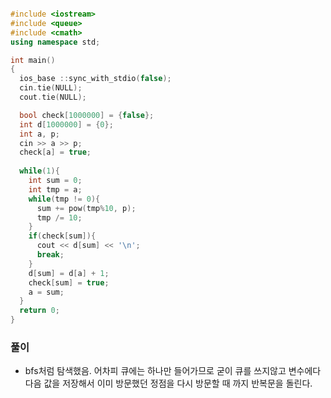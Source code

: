 ```cpp

#include <iostream>
#include <queue>
#include <cmath>
using namespace std;

int main()
{
  ios_base ::sync_with_stdio(false);
  cin.tie(NULL);
  cout.tie(NULL);

  bool check[1000000] = {false};
  int d[1000000] = {0};
  int a, p;
  cin >> a >> p;
  check[a] = true;
  
  while(1){
    int sum = 0;
    int tmp = a;
    while(tmp != 0){
      sum += pow(tmp%10, p);
      tmp /= 10;
    }
    if(check[sum]){
      cout << d[sum] << '\n';
      break;
    }
    d[sum] = d[a] + 1;
    check[sum] = true;
    a = sum;
  }
  return 0;
}

```


### 풀이
- bfs처럼 탐색했음. 어차피 큐에는 하나만 들어가므로 굳이 큐를 쓰지않고 변수에다 다음 값을 저장해서 이미 방문했던 정점을 다시 방문할 때 까지 반복문을 돌린다.